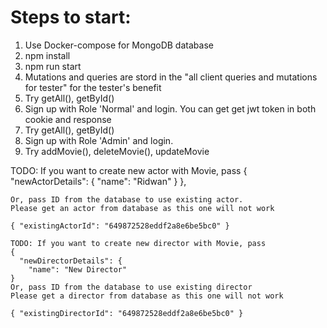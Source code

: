 # Steps to start:

1. Use Docker-compose for MongoDB database
2. npm install
3. npm run start
4. Mutations and queries are stord in the "all client queries and mutations for tester" for the tester's benefit
5. Try getAll(), getById()
6. Sign up with Role 'Normal' and login. You can get get jwt token in both cookie and response
7. Try getAll(), getById()
8. Sign up with Role 'Admin' and login. 
9. Try addMovie(), deleteMovie(), updateMovie

TODO: If you want to create new actor with Movie, pass
    {
      "newActorDetails": {
        "name": "Ridwan"
        }
    },

    Or, pass ID from the database to use existing actor.
    Please get an actor from database as this one will not work

    { "existingActorId": "649872528eddf2a8e6be5bc0" }

    TODO: If you want to create new director with Movie, pass
    {
      "newDirectorDetails": {
        "name": "New Director"
    }
    Or, pass ID from the database to use existing director
    Please get a director from database as this one will not work

    { "existingDirectorId": "649872528eddf2a8e6be5bc0" }